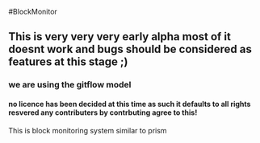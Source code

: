 #BlockMonitor
## This is very very very early alpha most of it doesnt work and bugs should be considered as features at this stage ;)
### we are using the gitflow model
#### no licence has been decided at this time as such it defaults to all rights resvered any contributers by contrbuting agree to this!
This is block monitoring system similar to prism
